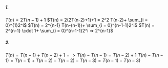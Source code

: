 ##### 1.
$T(n) = 2T(n-1) + 1$
$T(n) = 2(2T(n-2)+1)+1 = 2^2 T(n-2)+ \sum_{i = 0}^{1}2^i$
$T(n) = 2^{n-1} T(n-(n-1))+ \sum_{i = 0}^{n-1-1}2^i$
$T(n) = 2^{n-1} \cdot 1+ \sum_{i = 0}^{n-1-1}2^i => 2^{n-1}$

##### 2.
$T(n) = T(n-1) + T(n-2) + 1 => T(n) - T(n-1) = T(n-2) + 1$
$T(n) - T(n-1) = T(n-1) + T(n-2) - T(n-2) -T(n-3) = T(n-1) -T(n-3)$



